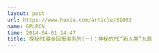 ```yaml
---
layout: post
url: https://www.huxiu.com/article/31003
name: GPLPCN
time: 2014-04-01 14:47
title: 探秘PE基金回报率系列(一)：神秘的PE“新人类”九鼎
---
```

